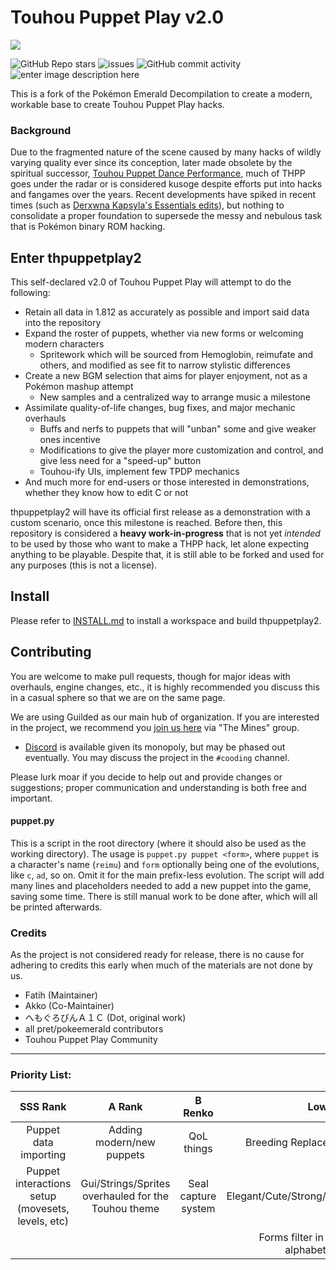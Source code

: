 
# Touhou Puppet Play v2.0

![](https://repository-images.githubusercontent.com/430729681/04bd2d85-e736-42c2-bb00-c1c80e7df4c0)

![GitHub Repo stars](https://img.shields.io/github/stars/fatih120/thpuppetplay2?color=yellow&style=plastic) ![issues](https://img.shields.io/github/issues/fatih120/thpuppetplay2?color=red&style=plastic) ![GitHub commit activity](https://img.shields.io/github/commit-activity/m/fatih120/thpuppetplay2?style=plastic) ![enter image description here](https://img.shields.io/github/last-commit/fatih120/thpuppetplay2?style=plastic) 

This is a fork of the Pokémon Emerald Decompilation to create a modern, workable base to create Touhou Puppet Play hacks.

### Background

Due to the fragmented nature of the scene caused by many hacks of wildly varying quality ever since its conception, later made obsolete by the spiritual successor, [Touhou Puppet Dance Performance](http://tpdpwiki.net/wiki/Main_Page), much of THPP goes under the radar or is considered kusoge despite efforts put into hacks and fangames over the years. Recent developments have spiked in recent times (such as [Derxwna Kapsyla's Essentials edits](https://chaoticinfinitydev.tumblr.com/)), but nothing to consolidate a proper foundation to supersede the messy and nebulous task that is Pokémon binary ROM hacking.

## Enter thpuppetplay2

This self-declared v2.0 of Touhou Puppet Play will attempt to do the following:

* Retain all data in 1.812 as accurately as possible and import said data into the repository
* Expand the roster of puppets, whether via new forms or welcoming modern characters
  * Spritework which will be sourced from Hemoglobin, reimufate and others, and modified as see fit to narrow stylistic differences
 * Create a new BGM selection that aims for player enjoyment, not as a Pokémon mashup attempt
   * New samples and a centralized way to arrange music a milestone
* Assimilate quality-of-life changes, bug fixes, and major mechanic overhauls
  * Buffs and nerfs to puppets that will "unban" some and give weaker ones incentive
  * Modifications to give the player more customization and control, and give less need for a "speed-up" button
  * Touhou-ify UIs, implement few TPDP mechanics
 * And much more for end-users or those interested in demonstrations, whether they know how to edit C or not

thpuppetplay2 will have its official first release as a demonstration with a custom scenario, once this milestone is reached. Before then, this repository is considered a **heavy work-in-progress** that is not yet *intended* to be used by those who want to make a THPP hack, let alone expecting anything to be playable. Despite that, it is still able to be forked and used for any purposes (this is not a license).

## Install

Please refer to [INSTALL.md](INSTALL.md) to install a workspace and build thpuppetplay2.

## Contributing

You are welcome to make pull requests, though for major ideas with overhauls, engine changes, etc., it is highly recommended you discuss this in a casual sphere so that we are on the same page.

We are using Guilded as our main hub of organization. If you are interested in the project, we recommend you [join us here](https://guilded.gg/MoF) via "The Mines" group.
* [Discord](https://discord.gg/VGH3EWp) is available given its monopoly, but may be phased out eventually. You may discuss the project in the `#cooding` channel.

Please lurk moar if you decide to help out and provide changes or suggestions; proper communication and understanding is both free and important.

#### puppet.py

This is a script in the root directory (where it should also be used as the working directory). The usage is `puppet.py puppet <form>`, where `puppet` is a character's name (`reimu`) and `form` optionally being one of the evolutions, like `c`, `ad`, so on. Omit it for the main prefix-less evolution.
The script will add many lines and placeholders needed to add a new puppet into the game, saving some time. There is still manual work to be done after, which will all be printed afterwards.

### Credits

As the project is not considered ready for release, there is no cause for adhering to credits this early when much of the materials are not done by us.

* Fatih (Maintainer)
* Akko (Co-Maintainer)
* へもぐろびんＡ１Ｃ (Dot, original work)
* all pret/pokeemerald contributors
* Touhou Puppet Play Community

------------

### Priority List:

| SSS Rank |  A Rank | B Renko  | Low  |
| :------------: | :------------: | :------------: | :------------: |
| Puppet data importing | Adding modern/new puppets | QoL things | Breeding Replacement System |
| Puppet interactions setup (movesets, levels, etc) | Gui/Strings/Sprites overhauled for the Touhou theme | Seal capture system | Elegant/Cute/Strong/Wise/Charismatic |
|  |  |  | Forms filter in dex to sort alphabetically |

